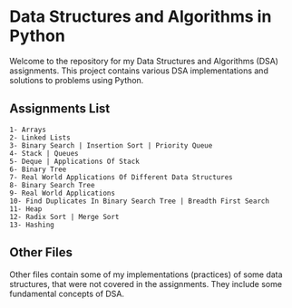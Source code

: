 # Data Structures and Algorithms in Python

  Welcome to the repository for my Data Structures and Algorithms (DSA) assignments. This project contains various DSA implementations and solutions to problems using Python.

## Assignments List
    1- Arrays
    2- Linked Lists
    3- Binary Search | Insertion Sort | Priority Queue
    4- Stack | Queues
    5- Deque | Applications Of Stack
    6- Binary Tree
    7- Real World Applications Of Different Data Structures
    8- Binary Search Tree
    9- Real World Applications
    10- Find Duplicates In Binary Search Tree | Breadth First Search 
    11- Heap
    12- Radix Sort | Merge Sort
    13- Hashing

## Other Files
  Other files contain some of my implementations (practices) of some data structures, that were not covered in the assignments. They include some fundamental concepts of DSA.
